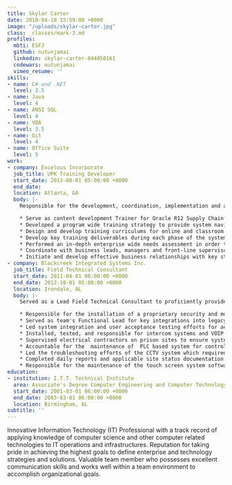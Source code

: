 ```yaml
---
title: Skylar Carter
date: 2018-04-18 15:59:00 +0000
image: "/uploads/skylar-carter.jpg"
class: _classes/mark-3.md
profiles:
  mbti: ESFJ
  github: nutunjamai
  linkedin: skylar-carter-844050161
  codewars: nutunjamai
  vimeo_resume: ''
skills:
- name: C# and .NET
  level: 3.5
- name: Java
  level: 4
- name: ANSI SQL
  level: 4
- name: VBA
  level: 3.5
- name: Git
  level: 4
- name: Office Suite
  level: 5
work:
- company: Excelous Incorporate
  job_title: UPK Training Developer
  start_date: 2013-08-01 05:00:00 +0000
  end_date: 
  location: Atlanta, GA
  body: |-
    Responsible for the development, coordination, implementation and administration of an Oracle R12 enterprise-wide system integration training program to ensure the continued alignment of people, processes and systems that support and maintain employee development, performance management and on-boarding.

    * Serve as content development Trainer for Oracle R12 Supply Chain modules: (Order Management, Sales Quoting, Sales Contracts and Service Contracts)
    * Developed a program wide training strategy to provide system navigation and business process training for new and existing Oracle end users across North America and Asia's (Sales, Finance, Supply Chain, and Human Capital Management) organizations.
    * Design and develop training curriculums for online and classroom based learning.
    * Develop key training deliverables during each phase of the system development lifecycle including Training Strategy, Needs Analysis, Curriculum Plans and Delivery Plans.
    * Performed an in-depth enterprise wide needs assessment in order to create a standard training model across all impacted business groups.
    * Coordinate with business leads, managers and front-line supervisors to finalize the structure of the training program, training schedule, and curriculum for the Finance, Supply Chain, and Human Capital Management organizations.
    * Initiate and develop effective business relationships with key stakeholders and other internal and external organizations.
- company: Blackcreek Integrated Systems Inc.
  job_title: Field Technical Consultant
  start_date: 2011-04-01 06:00:00 +0000
  end_date: 2012-10-01 05:00:00 +0000
  location: Irondale, AL
  body: |-
    Served as a Lead Field Technical Consultant to proficiently provide technical skills with a proven ability to troubleshoot and diagnose issues with a wide variety of systems in an efficient and timely manner. Provided quality service working with clients at all levels in performing the following:

    * Responsible for the installation of a proprietary security and monitoring systems software inside federal minimum/maximum prison systems which included CCTV, surveillance camera, access control, card reader, and wireless keypad modules.
    * Served as team's Functional Lead for key integrations into legacy network based security systems.
    * Led system integration and user acceptance testing efforts for access control, card reader and wireless keypad modules.
    * Installed, tested, and responsible for intercom systems and VOIP on intercom systems.
    * Supervised electrical contractors on prison sites to ensure system stability.
    * Accountable for the  maintenance of  PLC based system for controls and alarming devices
    * Led the troubleshooting efforts of the CCTV system which required termination of electronic door locks, cat-6 cables, DPS status switches, and other various devices.
    * Completed daily reports and applicable site status documentation.
    * Responsible for the maintenance of the touch screen system software
education:
- institution: I.T.T. Technical Institute
  area: Associate's Degree Computer Engineering and Computer Technology
  start_date: 2001-03-01 06:00:00 +0000
  end_date: 2003-03-01 06:00:00 +0000
  location: Birmingham, AL
subtitle: ''
---
```


Innovative Information Technology (IT) Professional with a track record of applying knowledge of computer science and other computer related technologies to IT operations and infrastructures.   Reputation for taking pride in achieving the highest goals to define enterprise and technology strategies and solutions.  Valuable team member who possesses excellent communication skills and works well within a team environment to accomplish organizational goals.
